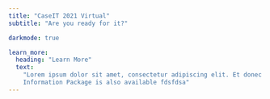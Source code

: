 ```yaml
---
title: "CaseIT 2021 Virtual"
subtitle: "Are you ready for it?"

darkmode: true

learn_more:
  heading: "Learn More"
  text:
    "Lorem ipsum dolor sit amet, consectetur adipiscing elit. Et donec in turpis ornare risus amet purus risus, proin.
    Information Package is also available fdsfdsa"
---
```

